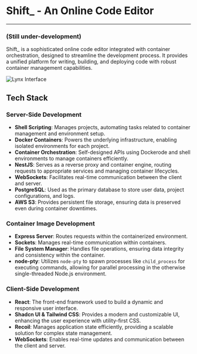 # Shift_ - An Online Code Editor
---

### (Still under-development)

Shift_ is a sophisticated online code editor integrated with container orchestration, designed to streamline the development process. It provides a unified platform for writing, building, and deploying code with robust container management capabilities.

![Lynx Interface](https://d22otbfo28bxw0.cloudfront.net/synapse-storage/assets/Screenshot%20from%202024-08-21%2002-38-24.png)

## Tech Stack

### Server-Side Development
- **Shell Scripting**: Manages projects, automating tasks related to container management and environment setup.
- **Docker Containers**: Powers the underlying infrastructure, enabling isolated environments for each project.
- **Container Orchestration**: Self-designed APIs using Dockerode and shell environments to manage containers efficiently.
- **NestJS**: Serves as a reverse proxy and container engine, routing requests to appropriate services and managing container lifecycles.
- **WebSockets**: Facilitates real-time communication between the client and server.
- **PostgreSQL**: Used as the primary database to store user data, project configurations, and logs.
- **AWS S3**: Provides persistent file storage, ensuring data is preserved even during container downtimes.

### Container Image Development
- **Express Server**: Routes requests within the containerized environment.
- **Sockets**: Manages real-time communication within containers.
- **File System Manager**: Handles file operations, ensuring data integrity and consistency within the container.
- **node-pty**: Utilizes `node-pty` to spawn processes like `child_process` for executing commands, allowing for parallel processing in the otherwise single-threaded Node.js environment.

### Client-Side Development
- **React**: The front-end framework used to build a dynamic and responsive user interface.
- **Shadcn UI & Tailwind CSS**: Provides a modern and customizable UI, enhancing the user experience with utility-first CSS.
- **Recoil**: Manages application state efficiently, providing a scalable solution for complex state management.
- **WebSockets**: Enables real-time updates and communication between the client and server.

